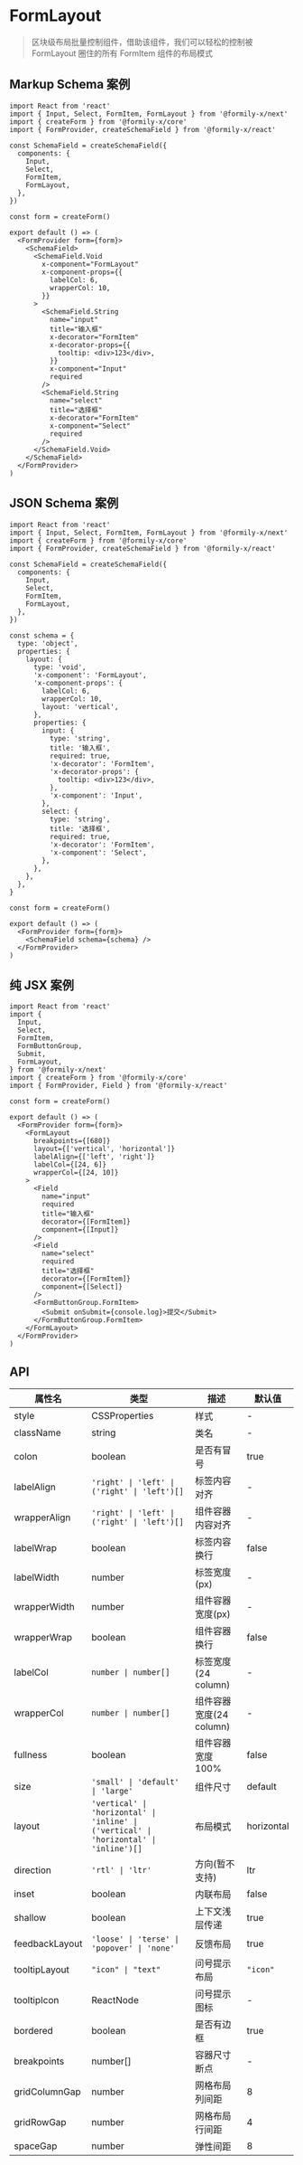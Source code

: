 # FormLayout

> 区块级布局批量控制组件，借助该组件，我们可以轻松的控制被 FormLayout 圈住的所有 FormItem 组件的布局模式

## Markup Schema 案例

```tsx
import React from 'react'
import { Input, Select, FormItem, FormLayout } from '@formily-x/next'
import { createForm } from '@formily-x/core'
import { FormProvider, createSchemaField } from '@formily-x/react'

const SchemaField = createSchemaField({
  components: {
    Input,
    Select,
    FormItem,
    FormLayout,
  },
})

const form = createForm()

export default () => (
  <FormProvider form={form}>
    <SchemaField>
      <SchemaField.Void
        x-component="FormLayout"
        x-component-props={{
          labelCol: 6,
          wrapperCol: 10,
        }}
      >
        <SchemaField.String
          name="input"
          title="输入框"
          x-decorator="FormItem"
          x-decorator-props={{
            tooltip: <div>123</div>,
          }}
          x-component="Input"
          required
        />
        <SchemaField.String
          name="select"
          title="选择框"
          x-decorator="FormItem"
          x-component="Select"
          required
        />
      </SchemaField.Void>
    </SchemaField>
  </FormProvider>
)
```

## JSON Schema 案例

```tsx
import React from 'react'
import { Input, Select, FormItem, FormLayout } from '@formily-x/next'
import { createForm } from '@formily-x/core'
import { FormProvider, createSchemaField } from '@formily-x/react'

const SchemaField = createSchemaField({
  components: {
    Input,
    Select,
    FormItem,
    FormLayout,
  },
})

const schema = {
  type: 'object',
  properties: {
    layout: {
      type: 'void',
      'x-component': 'FormLayout',
      'x-component-props': {
        labelCol: 6,
        wrapperCol: 10,
        layout: 'vertical',
      },
      properties: {
        input: {
          type: 'string',
          title: '输入框',
          required: true,
          'x-decorator': 'FormItem',
          'x-decorator-props': {
            tooltip: <div>123</div>,
          },
          'x-component': 'Input',
        },
        select: {
          type: 'string',
          title: '选择框',
          required: true,
          'x-decorator': 'FormItem',
          'x-component': 'Select',
        },
      },
    },
  },
}

const form = createForm()

export default () => (
  <FormProvider form={form}>
    <SchemaField schema={schema} />
  </FormProvider>
)
```

## 纯 JSX 案例

```tsx
import React from 'react'
import {
  Input,
  Select,
  FormItem,
  FormButtonGroup,
  Submit,
  FormLayout,
} from '@formily-x/next'
import { createForm } from '@formily-x/core'
import { FormProvider, Field } from '@formily-x/react'

const form = createForm()

export default () => (
  <FormProvider form={form}>
    <FormLayout
      breakpoints={[680]}
      layout={['vertical', 'horizontal']}
      labelAlign={['left', 'right']}
      labelCol={[24, 6]}
      wrapperCol={[24, 10]}
    >
      <Field
        name="input"
        required
        title="输入框"
        decorator={[FormItem]}
        component={[Input]}
      />
      <Field
        name="select"
        required
        title="选择框"
        decorator={[FormItem]}
        component={[Select]}
      />
      <FormButtonGroup.FormItem>
        <Submit onSubmit={console.log}>提交</Submit>
      </FormButtonGroup.FormItem>
    </FormLayout>
  </FormProvider>
)
```

## API

| 属性名         | 类型                                                                                  | 描述                    | 默认值     |
| -------------- | ------------------------------------------------------------------------------------- | ----------------------- | ---------- |
| style          | CSSProperties                                                                         | 样式                    | -          |
| className      | string                                                                                | 类名                    | -          |
| colon          | boolean                                                                               | 是否有冒号              | true       |
| labelAlign     | `'right' \| 'left' \| ('right' \| 'left')[]`                                          | 标签内容对齐            | -          |
| wrapperAlign   | `'right' \| 'left' \| ('right' \| 'left')[]`                                          | 组件容器内容对齐        | -          |
| labelWrap      | boolean                                                                               | 标签内容换行            | false      |
| labelWidth     | number                                                                                | 标签宽度(px)            | -          |
| wrapperWidth   | number                                                                                | 组件容器宽度(px)        | -          |
| wrapperWrap    | boolean                                                                               | 组件容器换行            | false      |
| labelCol       | `number \| number[]`                                                                  | 标签宽度(24 column)     | -          |
| wrapperCol     | `number \| number[]`                                                                  | 组件容器宽度(24 column) | -          |
| fullness       | boolean                                                                               | 组件容器宽度 100%       | false      |
| size           | `'small' \| 'default' \| 'large'`                                                     | 组件尺寸                | default    |
| layout         | `'vertical' \| 'horizontal' \| 'inline' \|('vertical' \| 'horizontal' \| 'inline')[]` | 布局模式                | horizontal |
| direction      | `'rtl' \| 'ltr'`                                                                      | 方向(暂不支持)          | ltr        |
| inset          | boolean                                                                               | 内联布局                | false      |
| shallow        | boolean                                                                               | 上下文浅层传递          | true       |
| feedbackLayout | `'loose' \| 'terse' \| 'popover' \| 'none'`                                           | 反馈布局                | true       |
| tooltipLayout  | `"icon" \| "text"`                                                                    | 问号提示布局            | `"icon"`   |
| tooltipIcon    | ReactNode                                                                             | 问号提示图标            | -          |
| bordered       | boolean                                                                               | 是否有边框              | true       |
| breakpoints    | number[]                                                                              | 容器尺寸断点            | -          |
| gridColumnGap  | number                                                                                | 网格布局列间距          | 8          |
| gridRowGap     | number                                                                                | 网格布局行间距          | 4          |
| spaceGap       | number                                                                                | 弹性间距                | 8          |

